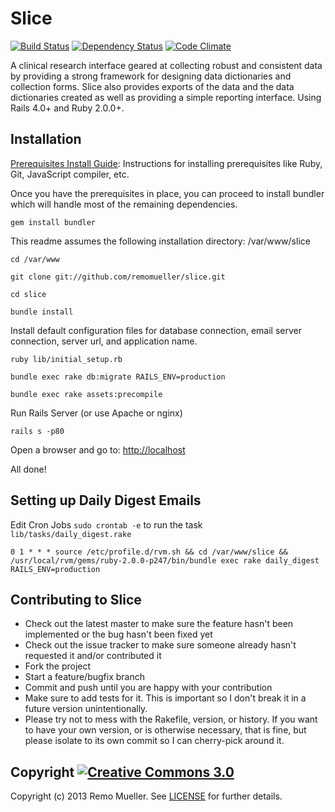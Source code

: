 # Slice

[![Build Status](https://travis-ci.org/remomueller/slice.png?branch=master)](https://travis-ci.org/remomueller/slice)
[![Dependency Status](https://gemnasium.com/remomueller/slice.png)](https://gemnasium.com/remomueller/slice)
[![Code Climate](https://codeclimate.com/github/remomueller/slice.png)](https://codeclimate.com/github/remomueller/slice)

A clinical research interface geared at collecting robust and consistent data by providing a strong framework for designing data dictionaries and collection forms. Slice also provides exports of the data and the data dictionaries created as well as providing a simple reporting interface. Using Rails 4.0+ and Ruby 2.0.0+.

## Installation

[Prerequisites Install Guide](https://github.com/remomueller/documentation): Instructions for installing prerequisites like Ruby, Git, JavaScript compiler, etc.

Once you have the prerequisites in place, you can proceed to install bundler which will handle most of the remaining dependencies.

```console
gem install bundler
```

This readme assumes the following installation directory: /var/www/slice

```console
cd /var/www

git clone git://github.com/remomueller/slice.git

cd slice

bundle install
```

Install default configuration files for database connection, email server connection, server url, and application name.

```console
ruby lib/initial_setup.rb

bundle exec rake db:migrate RAILS_ENV=production

bundle exec rake assets:precompile
```

Run Rails Server (or use Apache or nginx)

```console
rails s -p80
```

Open a browser and go to: [http://localhost](http://localhost)

All done!

## Setting up Daily Digest Emails

Edit Cron Jobs `sudo crontab -e` to run the task `lib/tasks/daily_digest.rake`

```console
0 1 * * * source /etc/profile.d/rvm.sh && cd /var/www/slice && /usr/local/rvm/gems/ruby-2.0.0-p247/bin/bundle exec rake daily_digest RAILS_ENV=production
```

## Contributing to Slice

- Check out the latest master to make sure the feature hasn't been implemented or the bug hasn't been fixed yet
- Check out the issue tracker to make sure someone already hasn't requested it and/or contributed it
- Fork the project
- Start a feature/bugfix branch
- Commit and push until you are happy with your contribution
- Make sure to add tests for it. This is important so I don't break it in a future version unintentionally.
- Please try not to mess with the Rakefile, version, or history. If you want to have your own version, or is otherwise necessary, that is fine, but please isolate to its own commit so I can cherry-pick around it.

## Copyright [![Creative Commons 3.0](http://i.creativecommons.org/l/by-nc-sa/3.0/80x15.png)](http://creativecommons.org/licenses/by-nc-sa/3.0)

Copyright (c) 2013 Remo Mueller. See [LICENSE](https://github.com/remomueller/slice/blob/master/LICENSE) for further details.
